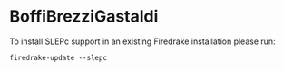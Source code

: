 # BoffiBrezziGastaldi
To install SLEPc support in an existing Firedrake installation please run:
```
firedrake-update --slepc
```
